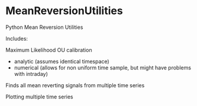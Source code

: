 # MeanReversionUtilities
Python Mean Reversion Utilities

Includes:

Maximum Likelihood OU calibration
- analytic (assumes identical timespace)
- numerical (allows for non uniform time sample, but might have problems with intraday)

Finds all mean reverting signals from multiple time series

Plotting multiple time series

